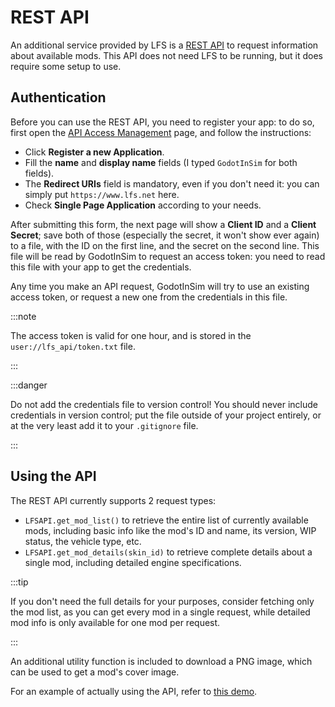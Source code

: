 # REST API

An additional service provided by LFS is a
[REST API](https://www.lfs.net/forum/post/1969337#post1969337) to request information about
available mods. This API does not need LFS to be running, but it does require some setup to use.

## Authentication

Before you can use the REST API, you need to register your app: to do so, first open the
[API Access Management](https://www.lfs.net/account/api) page, and follow the instructions:

* Click **Register a new Application**.
* Fill the **name** and **display name** fields (I typed `GodotInSim` for both fields).
* The **Redirect URIs** field is mandatory, even if you don't need it: you can simply put `https://www.lfs.net` here.
* Check **Single Page Application** according to your needs.

After submitting this form, the next page will show a **Client ID** and a **Client Secret**;
save both of those (especially the secret, it won't show ever again) to a file, with the ID on
the first line, and the secret on the second line. This file will be read by GodotInSim to request
an access token: you need to read this file with your app to get the credentials.

Any time you make an API request, GodotInSim will try to use an existing access token, or request
a new one from the credentials in this file.

:::note

The access token is valid for one hour, and is stored in the `user://lfs_api/token.txt` file.

:::

:::danger

Do not add the credentials file to version control! You should never include credentials in version
control; put the file outside of your project entirely, or at the very least add it to your
`.gitignore` file.

:::

## Using the API

The REST API currently supports 2 request types:

* <Code>LFSAPI.get_mod_list()</Code> to retrieve the entire list of currently available mods, including basic
    info like the mod's ID and name, its version, WIP status, the vehicle type, etc.
* <Code>LFSAPI.get_mod_details(skin_id)</Code> to retrieve complete details about a single mod, including
    detailed engine specifications.

:::tip

If you don't need the full details for your purposes, consider fetching only the mod list, as you
can get every mod in a single request, while detailed mod info is only available for one mod per
request.

:::

An additional utility function is included to download a PNG image, which can be used to get a mod's
cover image.

For an example of actually using the API, refer to [this demo](/guides/demos/lfs_api/demo_lfs_api.md).
